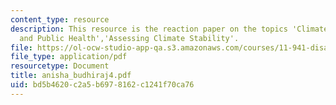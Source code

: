 ```yaml
---
content_type: resource
description: This resource is the reaction paper on the topics 'Climate Instability
  and Public Health','Assessing Climate Stability'.
file: https://ol-ocw-studio-app-qa.s3.amazonaws.com/courses/11-941-disaster-vulnerability-and-resilience-spring-2005/bd5b4620c2a5b6978162c1241f70ca76_anisha_budhiraj4.pdf
file_type: application/pdf
resourcetype: Document
title: anisha_budhiraj4.pdf
uid: bd5b4620-c2a5-b697-8162-c1241f70ca76
---
```

